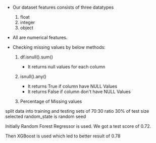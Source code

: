 - Our dataset features consists of three datatypes
     1. float
     2. integer
     3. object
- All are numerical features.

- Checking missing values by below methods:

     1. df.isnull().sum()
        - It returns null values for each column
          
     2. isnull().any()
        - It returns True if column have NULL Values
        - It returns False if column don't have NULL Values
          
     3. Percentage of Missing values

split  data into training and testing sets of 70:30 ratio
30% of test size selected
random_state is random seed

Initially Random Forest Regressor is used. We got a test score of 0.72.


Then XGBoost is used which led to better result of 0.78